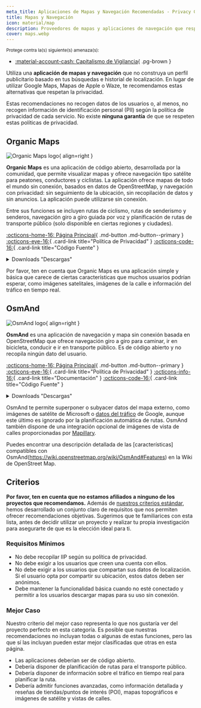 ```yaml
---
meta_title: Aplicaciones de Mapas y Navegación Recomendadas - Privacy Guides
title: Mapas y Navegación
icon: material/map
description: Proveedores de mapas y aplicaciones de navegación que respetan la privacidad y no crean un perfil publicitario basado en tus búsquedas y ubicaciones.
cover: maps.webp
---
```


<small>Protege contra la(s) siguiente(s) amenaza(s):</small>

- [:material-account-cash: Capitalismo de Vigilancia](basics/common-threats.md#surveillance-as-a-business-model){ .pg-brown }

Utiliza una **aplicación de mapas y navegación** que no construya un perfil publicitario basado en tus búsquedas e historial de localización. En lugar de utilizar Google Maps, Mapas de Apple o Waze, te recomendamos estas alternativas que respetan la privacidad.

Estas recomendaciones no recogen datos de los usuarios o, al menos, no recogen información de identificación personal (PII) según la política de privacidad de cada servicio. No existe **ninguna garantía** de que se respeten estas políticas de privacidad.

## Organic Maps

<div class="admonition recommendation" markdown>

![Organic Maps logo](assets/img/maps/organic-maps.svg){ align=right }

**Organic Maps** es una aplicación de código abierto, desarrollada por la comunidad, que permite visualizar mapas y ofrece navegación tipo satélite para peatones, conductores y ciclistas. La aplicación ofrece mapas de todo el mundo sin conexión, basados en datos de OpenStreetMap, y navegación con privacidad: sin seguimiento de la ubicación, sin recopilación de datos y sin anuncios. La aplicación puede utilizarse sin conexión.

Entre sus funciones se incluyen rutas de ciclismo, rutas de senderismo y senderos, navegación giro a giro guiada por voz y planificación de rutas de transporte público (solo disponible en ciertas regiones y ciudades).

[:octicons-home-16: Página Principal](https://organicmaps.app){ .md-button .md-button--primary }
[:octicons-eye-16:](https://organicmaps.app/privacy){ .card-link title="Política de Privacidad" }
[:octicons-code-16:](https://git.omaps.dev/organicmaps/organicmaps){ .card-link title="Código Fuente" }

<details class="downloads" markdown><summary>Downloads "Descargas"</summary>

- [:simple-googleplay: Google Play](https://play.google.com/store/apps/details?id=app.organicmaps)
- [:simple-appstore: App Store](https://apps.apple.com/app/organic-maps/id1567437057)
- [:simple-forgejo: Forgejo](https://git.omaps.dev/organicmaps/organicmaps/releases)
- [:simple-linux: Linux](https://flathub.org/apps/app.organicmaps.desktop)

</details>

</div>

Por favor, ten en cuenta que Organic Maps es una aplicación simple y básica que carece de ciertas características que muchos usuarios podrían esperar, como imágenes satelitales, imágenes de la calle e información del tráfico en tiempo real.

## OsmAnd

<div class="admonition recommendation" markdown>

![OsmAnd logo](assets/img/maps/osmand.svg){ align=right }

**OsmAnd** es una aplicación de navegación y mapa sin conexión basada en OpenStreetMap que ofrece navegación giro a giro para caminar, ir en bicicleta, conducir e ir en transporte público. Es de código abierto y no recopila ningún dato del usuario.

[:octicons-home-16: Página Principal](https://osmand.net){ .md-button .md-button--primary }
[:octicons-eye-16:](https://osmand.net/docs/legal/privacy-policy){ .card-link title="Política de Privacidad" }
[:octicons-info-16:](https://osmand.net/docs/intro){ .card-link title="Documentación" }
[:octicons-code-16:](https://github.com/osmandapp){ .card-link title="Código Fuente" }

<details class="downloads" markdown><summary>Downloads "Descargas"</summary>

- [:simple-googleplay: Google Play](https://play.google.com/store/apps/details?id=net.osmand)
- [:simple-android: Android](https://osmand.net/docs/versions/free-versions)
- [:simple-appstore: App Store](https://apps.apple.com/us/app/id934850257)

</details>

</div>

OsmAnd te permite superponer o subyacer datos del mapa externo, como imágenes de satélite de Microsoft o [datos del tráfico](https://themm.net/public/osmand_traffic) de Google, aunque este último es ignorado por la planificación automática de rutas. OsmAnd también dispone de una integración opcional de imágenes de vista de calles proporcionadas por [Mapillary](https://mapillary.com).

Puedes encontrar una descripción detallada de las [características] compatibles con OsmAnd(https://wiki.openstreetmap.org/wiki/OsmAnd#Features) en la Wiki de OpenStreet Map.

## Criterios

**Por favor, ten en cuenta que no estamos afiliados a ninguno de los proyectos que recomendamos.** Además de [nuestros criterios estándar](about/criteria.md), hemos desarrollado un conjunto claro de requisitos que nos permiten ofrecer recomendaciones objetivas. Sugerimos que te familiarices con esta lista, antes de decidir utilizar un proyecto y realizar tu propia investigación para asegurarte de que es la elección ideal para ti.

### Requisitos Mínimos

- No debe recopilar IIP según su política de privacidad.
- No debe exigir a los usuarios que creen una cuenta con ellos.
- No debe exigir a los usuarios que compartan sus datos de localización. Si el usuario opta por compartir su ubicación, estos datos deben ser anónimos.
- Debe mantener la funcionalidad básica cuando no esté conectado y permitir a los usuarios descargar mapas para su uso sin conexión.

### Mejor Caso

Nuestro criterio del mejor caso representa lo que nos gustaría ver del proyecto perfecto en esta categoría. Es posible que nuestras recomendaciones no incluyan todas o algunas de estas funciones, pero las que sí las incluyan pueden estar mejor clasificadas que otras en esta página.

- Las aplicaciones deberían ser de código abierto.
- Debería disponer de planificación de rutas para el transporte público.
- Debería disponer de información sobre el tráfico en tiempo real para planificar la ruta.
- Debería admitir funciones avanzadas, como información detallada y reseñas de tiendas/puntos de interés (POI), mapas topográficos e imágenes de satélite y vistas de calles.
